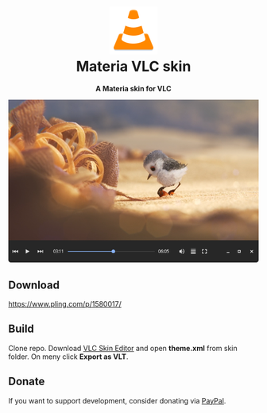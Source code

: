 <h1 align="center">
	<img src="logo.png" alt="Materia VLC skin" width="96" height="96"/><br>
 Materia VLC skin
</h1>

<p align="center"><strong>A Materia skin for VLC</strong></p>

![Preview of the theme](preview.png)

## Download

https://www.pling.com/p/1580017/

## Build

Clone repo. Download [VLC Skin Editor](https://www.videolan.org/vlc/skineditor.html) and open **theme.xml** from skin folder. On meny click **Export as VLT**.

## Donate
If you want to support development, consider donating via [PayPal](https://paypal.me/varlesh).
